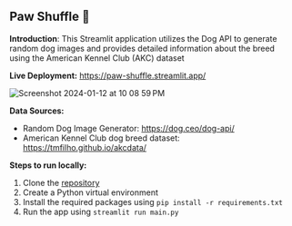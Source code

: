 ## Paw Shuffle 🐶

**Introduction**: This Streamlit application utilizes the Dog API to generate random dog images and provides detailed information about the breed using the American Kennel Club (AKC) dataset

**Live Deployment:** https://paw-shuffle.streamlit.app/

![Screenshot 2024-01-12 at 10 08 59 PM](https://github.com/sohammandal/paw-shuffle/assets/18245872/9fa79bdf-0059-4142-bc51-49fe6d202603)


**Data Sources:**
- Random Dog Image Generator: https://dog.ceo/dog-api/
- American Kennel Club dog breed dataset: https://tmfilho.github.io/akcdata/

**Steps to run locally:**
1. Clone the [repository](https://github.com/sohammandal/paw-shuffle/tree/main)
2. Create a Python virtual environment
3. Install the required packages using `pip install -r requirements.txt`
4. Run the app using `streamlit run main.py`
